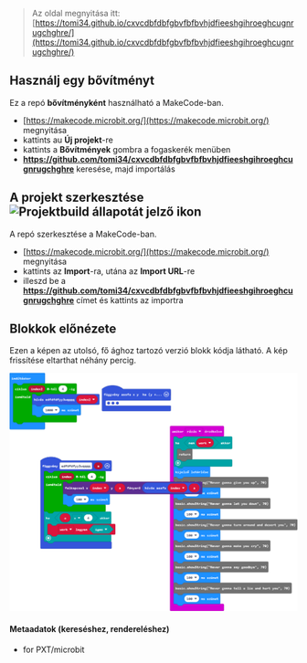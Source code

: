 
> Az oldal megnyitása itt: [https://tomi34.github.io/cxvcdbfdbfgbvfbfbvhjdfieeshgihroeghcugnrugchghre/](https://tomi34.github.io/cxvcdbfdbfgbvfbfbvhjdfieeshgihroeghcugnrugchghre/)

## Használj egy bővítményt

Ez a repó **bővítményként** használható a MakeCode-ban.

* [https://makecode.microbit.org/](https://makecode.microbit.org/) megnyitása
* kattints au **Új projekt**-re
* kattints a **Bővítmények** gombra a fogaskerék menüben
* **https://github.com/tomi34/cxvcdbfdbfgbvfbfbvhjdfieeshgihroeghcugnrugchghre** keresése, majd importálás

## A projekt szerkesztése ![Projektbuild állapotát jelző ikon](https://github.com/tomi34/cxvcdbfdbfgbvfbfbvhjdfieeshgihroeghcugnrugchghre/workflows/MakeCode/badge.svg)

A repó szerkesztése a MakeCode-ban.

* [https://makecode.microbit.org/](https://makecode.microbit.org/) megnyitása
* kattints az **Import**-ra, utána az **Import URL**-re
* illeszd be a **https://github.com/tomi34/cxvcdbfdbfgbvfbfbvhjdfieeshgihroeghcugnrugchghre** címet és kattints az importra

## Blokkok előnézete

Ezen a képen az utolsó, fő ághoz tartozó verzió blokk kódja látható.
A kép frissítése eltarthat néhány percig.

![Renderelt nézet blokkokkal](https://github.com/tomi34/cxvcdbfdbfgbvfbfbvhjdfieeshgihroeghcugnrugchghre/raw/master/.github/makecode/blocks.png)

#### Metaadatok (kereséshez, rendereléshez)

* for PXT/microbit
<script src="https://makecode.com/gh-pages-embed.js"></script><script>makeCodeRender("{{ site.makecode.home_url }}", "{{ site.github.owner_name }}/{{ site.github.repository_name }}");</script>
